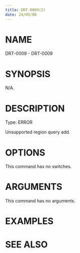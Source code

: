 ```yaml
---
title: DRT-0009(2)
date: 24/09/08
---
```


# NAME

DRT-0009 - DRT-0009

# SYNOPSIS

N/A.

# DESCRIPTION

Type: ERROR

Unsupported region query add.

# OPTIONS

This command has no switches.

# ARGUMENTS

This command has no arguments.

# EXAMPLES

# SEE ALSO
